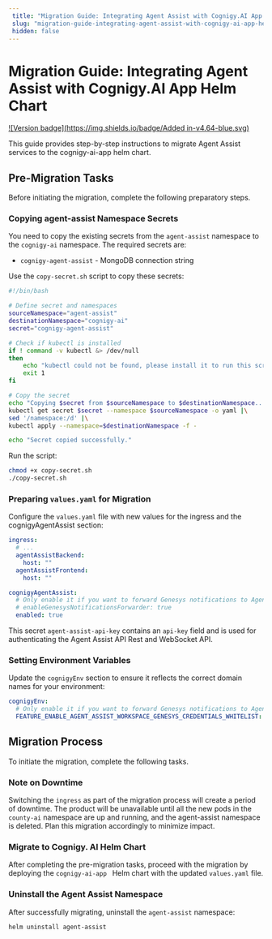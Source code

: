 ```yaml
---
 title: "Migration Guide: Integrating Agent Assist with Cognigy.AI App Helm Chart" 
 slug: "migration-guide-integrating-agent-assist-with-cognigy-ai-app-helm-chart" 
 hidden: false 
---
```


# Migration Guide: Integrating Agent Assist with Cognigy.AI App Helm Chart

[![Version badge](https://img.shields.io/badge/Added in-v4.64-blue.svg)](../../../release-notes/4.64.md)

This guide provides step-by-step instructions to migrate Agent Assist services to the cognigy-ai-app helm chart.

## Pre-Migration Tasks

Before initiating the migration, complete the following preparatory steps.

### Copying agent-assist Namespace Secrets

You need to copy the existing secrets from the `agent-assist` namespace to the `cognigy-ai` namespace. The required secrets are:

- `cognigy-agent-assist` - MongoDB connection string

Use the `copy-secret.sh` script to copy these secrets:

```bash
#!/bin/bash

# Define secret and namespaces
sourceNamespace="agent-assist"
destinationNamespace="cognigy-ai"
secret="cognigy-agent-assist"

# Check if kubectl is installed
if ! command -v kubectl &> /dev/null
then
    echo "kubectl could not be found, please install it to run this script."
    exit 1
fi

# Copy the secret
echo "Copying $secret from $sourceNamespace to $destinationNamespace..."
kubectl get secret $secret --namespace $sourceNamespace -o yaml |\
sed '/namespace:/d' |\
kubectl apply --namespace=$destinationNamespace -f -

echo "Secret copied successfully."

```

Run the script:

```bash
chmod +x copy-secret.sh
./copy-secret.sh
```

### Preparing `values.yaml` for Migration

Configure the `values.yaml` file with new values for the ingress and the cognigyAgentAssist section:

```yaml
ingress:
  # ...
  agentAssistBackend:
    host: ""
  agentAssistFrontend:
    host: ""

cognigyAgentAssist:
  # Only enable it if you want to forward Genesys notifications to Agent Assist,
  # enableGenesysNotificationsForwarder: true
  enabled: true
```

This secret `agent-assist-api-key` contains an `api-key` field and is used for authenticating the Agent Assist API Rest and WebSocket API.

### Setting Environment Variables

Update the `cognigyEnv` section to ensure it reflects the correct domain names for your environment:

```yaml
cognigyEnv:
  # Only enable it if you want to forward Genesys notifications to Agent Assist,
  FEATURE_ENABLE_AGENT_ASSIST_WORKSPACE_GENESYS_CREDENTIALS_WHITELIST: "*"
```

## Migration Process

To initiate the migration, complete the following tasks.

### Note on Downtime

Switching the `ingress` as part of the migration process will create a period of downtime. The product will be unavailable until all the new pods in the `county-ai` namespace are up and running, and the agent-assist namespace is deleted. Plan this migration accordingly to minimize impact.

### Migrate to Cognigy. AI Helm Chart

After completing the pre-migration tasks, proceed with the migration by deploying the `cognigy-ai-app ` Helm chart with the updated `values.yaml` file.

### Uninstall the Agent Assist Namespace

After successfully migrating, uninstall the `agent-assist` namespace:

```bash
helm uninstall agent-assist
```
